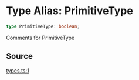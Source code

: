 # Type Alias: PrimitiveType

```ts
type PrimitiveType: boolean;
```

Comments for PrimitiveType

## Source

[types.ts:1](http://source-url)
